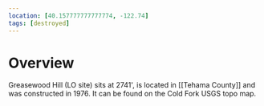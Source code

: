 ```yaml
---
location: [40.157777777777774, -122.74]
tags: [destroyed]
---
```


# Overview

Greasewood Hill (LO site) sits at 2741', is located in [[Tehama County]] and was constructed in 1976. It can be found on the Cold Fork USGS topo map.

